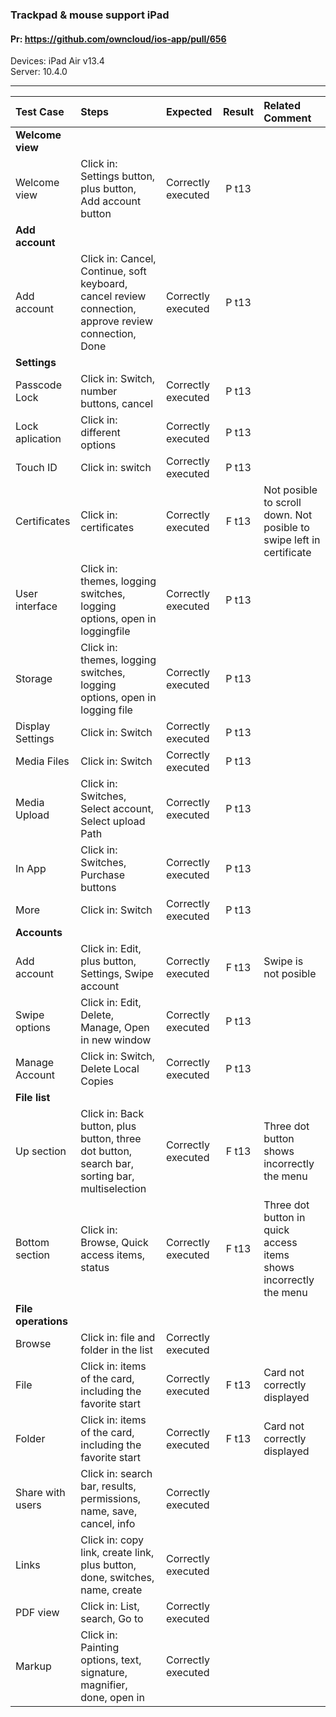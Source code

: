 ### Trackpad & mouse support iPad

#### Pr: https://github.com/owncloud/ios-app/pull/656

Devices: iPad Air v13.4<br>
Server: 10.4.0

---

 
| Test Case | Steps | Expected | Result | Related Comment | 
| :-------- | :---- | :------- | :----: | :-------------- | 
|**Welcome view**|
| Welcome view | Click in: Settings button, plus button, Add account button | Correctly executed  | P t13 |  |  |
|**Add account**|
| Add account | Click in: Cancel, Continue, soft keyboard, cancel review connection, approve review connection, Done | Correctly executed  | P t13 |  |
|**Settings**|
| Passcode Lock | Click in: Switch, number buttons, cancel | Correctly executed  | P t13 | | |
| Lock aplication | Click in: different options | Correctly executed  | P t13 | | |
| Touch ID | Click in: switch | Correctly executed | P t13 | | |
| Certificates | Click in: certificates | Correctly executed | F t13 | Not posible to scroll down. Not posible to swipe left in certificate  | | |
| User interface | Click in: themes, logging switches, logging options, open in loggingfile | Correctly executed | P t13 | | |
| Storage | Click in: themes, logging switches, logging options, open in logging file | Correctly executed | P t13 | | |
| Display Settings | Click in: Switch | Correctly executed  | P t13 | | |
| Media Files | Click in: Switch | Correctly executed  | P t13 | | |
| Media Upload | Click in: Switches, Select account, Select upload Path| Correctly executed  | P t13 | | |
| In App | Click in: Switches, Purchase buttons | Correctly executed  | P t13 | | |
| More | Click in: Switch | Correctly executed  | P t13 | | |
|**Accounts**|
| Add account | Click in: Edit, plus button, Settings, Swipe account | Correctly executed | F t13 | Swipe is not posible  |
| Swipe options | Click in: Edit, Delete, Manage, Open in new window | Correctly executed| P t13 |  |
| Manage Account | Click in: Switch, Delete Local Copies | Correctly executed| P t13 |  |
|**File list**|
| Up section | Click in: Back button, plus button, three dot button, search bar, sorting bar, multiselection | Correctly executed | F t13 | Three dot button shows incorrectly the menu |
| Bottom section | Click in: Browse, Quick access items, status | Correctly executed | F t13 | Three dot button in quick access items shows incorrectly the menu |
|**File operations**|
| Browse | Click in: file and folder in the list | Correctly executed |  |
| File | Click in: items of the card, including the favorite start | Correctly executed | F t13 | Card not correctly displayed  |
| Folder | Click in: items of the card, including the favorite start | Correctly executed | F t13 | Card not correctly displayed |
| Share with users | Click in: search bar, results, permissions, name, save, cancel, info | Correctly executed |  |  |
| Links | Click in: copy link, create link, plus button, done, switches, name, create | Correctly executed |  |  |
| PDF view | Click in: List, search, Go to | Correctly executed |  |  |
| Markup | Click in: Painting options, text, signature, magnifier, done, open in | Correctly executed |  |  |